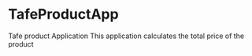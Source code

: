 # TafeProductApp
Tafe product Application
This application calculates the total price of the product 
